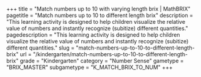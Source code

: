 +++
title = "Match numbers up to 10 with varying length brix | MathBRIX"
pagetitle = "Match numbers up to 10 to different length brix"
description = "This learning activity is designed to help children visualize the relative value of numbers and instantly recognize (subitize) different quantities."
pagedescription = "This learning activity is designed to help children visualize the relative value of numbers and instantly recognize (subitize) different quantities."
slug = "match-numbers-up-to-10-to-different-length-brix"
url = "/kindergarten/match-numbers-up-to-10-to-different-length-brix"
grade = "Kindergarten"
category = "Number Sense"
gametype = "BRIX_MASTER"
subgametype = "K_MATCH_BRIX_TO_NUM"
+++
